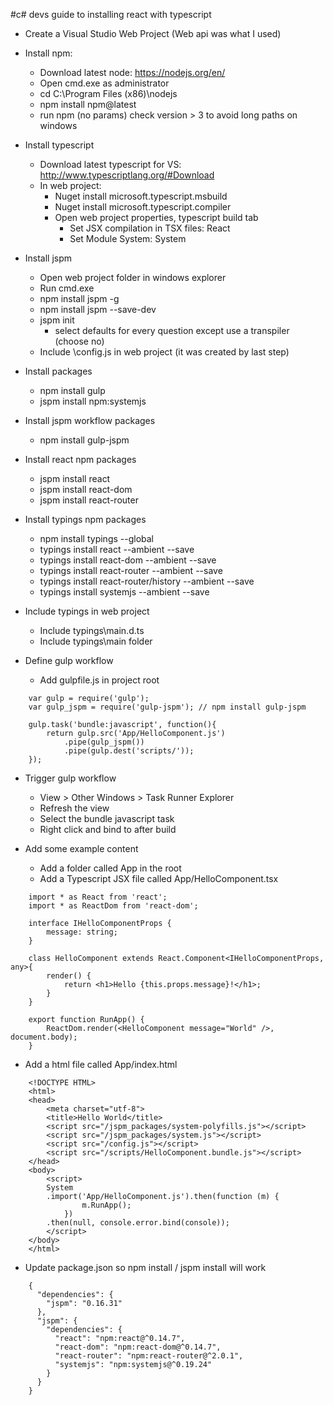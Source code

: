 #c# devs guide to installing react with typescript

- Create a Visual Studio Web Project (Web api was what I used)

- Install npm: 
    - Download latest node: https://nodejs.org/en/
    - Open cmd.exe as administrator
    - cd C:\Program Files (x86)\nodejs
    - npm install npm@latest
    - run npm (no params) check version > 3 to avoid long paths on windows

- Install typescript
    - Download latest typescript for VS: http://www.typescriptlang.org/#Download 
    - In web project: 
        - Nuget install microsoft.typescript.msbuild 
        - Nuget install microsoft.typescript.compiler
        - Open web project properties, typescript build tab
            - Set JSX compilation in TSX files: React
            - Set Module System: System

- Install jspm
    - Open web project folder in windows explorer
    - Run cmd.exe
    - npm install jspm -g
    - npm install jspm --save-dev
    - jspm init
        - select defaults for every question except use a transpiler (choose no)
    - Include \config.js in web project (it was created by last step)

- Install packages        
    - npm install gulp
    - jspm install npm:systemjs    

- Install jspm workflow packages        
    - npm install gulp-jspm    

- Install react npm packages        
    - jspm install react
    - jspm install react-dom
    - jspm install react-router
    
- Install typings npm packages        
    - npm install typings --global
    - typings install react --ambient --save
    - typings install react-dom --ambient --save
    - typings install react-router --ambient --save
    - typings install react-router/history --ambient --save
    - typings install systemjs --ambient --save
    

- Include typings in web project
    - Include typings\main.d.ts
    - Include typings\main folder
    
- Define gulp workflow
    - Add gulpfile.js in project root
    
```    
    var gulp = require('gulp');
    var gulp_jspm = require('gulp-jspm'); // npm install gulp-jspm 
    
    gulp.task('bundle:javascript', function(){
        return gulp.src('App/HelloComponent.js')
            .pipe(gulp_jspm())
            .pipe(gulp.dest('scripts/'));
    });
```

- Trigger gulp workflow
    - View > Other Windows > Task Runner Explorer
    - Refresh the view
    - Select the bundle javascript task
    - Right click and bind to after build
    
- Add some example content
    - Add a folder called App in the root
    - Add a Typescript JSX file called App/HelloComponent.tsx
    
```    
    import * as React from 'react';
    import * as ReactDom from 'react-dom';

    interface IHelloComponentProps {
        message: string;
    }

    class HelloComponent extends React.Component<IHelloComponentProps, any>{
        render() {
            return <h1>Hello {this.props.message}!</h1>;
        }
    }

    export function RunApp() {
        ReactDom.render(<HelloComponent message="World" />, document.body);
    }
```

- Add a html file called App/index.html

```            
    <!DOCTYPE HTML>
    <html>
    <head>
        <meta charset="utf-8">
        <title>Hello World</title>
        <script src="/jspm_packages/system-polyfills.js"></script>
        <script src="/jspm_packages/system.js"></script>
        <script src="/config.js"></script>
        <script src="/scripts/HelloComponent.bundle.js"></script>
    </head>
    <body>
        <script>
        System
        .import('App/HelloComponent.js').then(function (m) {
                m.RunApp();
            })
        .then(null, console.error.bind(console));
        </script>
    </body>
    </html>
```

- Update package.json so npm install / jspm install will work

```
    {
      "dependencies": {
        "jspm": "0.16.31"
      },
      "jspm": {
        "dependencies": {
          "react": "npm:react@^0.14.7",
          "react-dom": "npm:react-dom@^0.14.7",
          "react-router": "npm:react-router@^2.0.1",
          "systemjs": "npm:systemjs@^0.19.24"
        }
      }
    }
```
    
